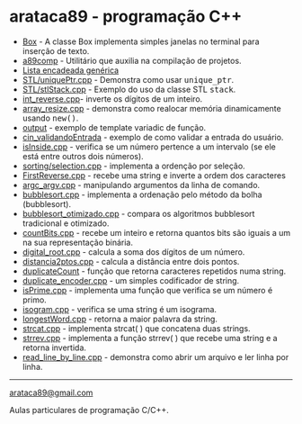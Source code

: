 # arataca89 - programação C++
- <a href="https://github.com/arataca89/box">Box</a> - A classe Box implementa simples janelas no terminal para inserção de texto.
- <a href="https://github.com/arataca89/a89comp">a89comp</a> - Utilitário que auxilia na compilação de projetos.
- <a href="https://github.com/arataca89/Cplusplus/tree/main/estrutura_de_dados/lista_encadeada_generica">Lista encadeada genérica</a>
- <a href="https://github.com/arataca89/Cplusplus/blob/main/STL/uniquePtr.cpp">STL/uniquePtr.cpp</a> - Demonstra como usar <tt>unique_ptr</tt>.
- <a href="https://github.com/arataca89/Cplusplus/blob/main/STL/stlStack.cpp">STL/stlStack.cpp</a> - Exemplo do uso da classe STL <tt>stack</tt>.
- <a href="https://github.com/arataca89/Cplusplus/blob/main/int_reverse.cpp">int_reverse.cpp</a>- inverte os dígitos de um inteiro.
- <a href="https://github.com/arataca89/Cplusplus/blob/main/array_resize.cpp">array_resize.cpp</a> - demonstra como realocar memória dinamicamente usando <tt>new()</tt>.
- <a href="https://github.com/arataca89/Cplusplus/tree/main/templates/functions/variadic">output</a> - exemplo de template variadic de função. 
- <a href="https://github.com/arataca89/Cplusplus/blob/main/cin_validandoEntrada.cpp">cin_validandoEntrada</a> - exemplo de como validar a entrada do usuário. 
- <a href="https://github.com/arataca89/Cplusplus/blob/main/isInside.cpp">isInside.cpp</a> - verifica se um número pertence a um intervalo (se ele está entre outros dois números).
- <a href="https://github.com/arataca89/Cplusplus/blob/main/sorting/selection.cpp">sorting/selection.cpp</a> - implementa a ordenção por seleção.
- <a href="https://github.com/arataca89/Cplusplus/edit/main/FirstReverse.cpp">FirstReverse.cpp</a> - recebe uma string e inverte a ordem dos caracteres 
- <a href="https://github.com/arataca89/Cplusplus/blob/main/argc_argv.cpp">argc_argv.cpp</a> - manipulando argumentos da linha de comando.
- <a href="https://github.com/arataca89/Cplusplus/blob/main/bubblesort.cpp">bubblesort.cpp</a> - implementa a ordenação pelo método da bolha (bubblesort).
- <a href="https://github.com/arataca89/Cplusplus/blob/main/bubblesort_otimizado.cpp">bubblesort_otimizado.cpp</a> - compara os algoritmos bubblesort tradicional e otimizado.
- <a href="https://github.com/arataca89/Cplusplus/edit/main/countBits.cpp">countBits.cpp</a> - recebe um inteiro e retorna quantos bits são iguais a um na sua representação binária.
- <a href="https://github.com/arataca89/Cplusplus/edit/main/digital_root.cpp">digital_root.cpp</a> - calcula a soma dos dígitos de um número.
-  <a href="distancia2ptos.cpp">distancia2ptos.cpp</a> - calcula a distância entre dois pontos.
- <a href="https://github.com/arataca89/Cplusplus/blob/main/duplicateCount.cpp">duplicateCount</a> - função que retorna caracteres repetidos numa string.
- <a href="https://github.com/arataca89/Cplusplus/blob/main/duplicate_encoder.cpp">duplicate_encoder.cpp</a> - um simples codificador de string.
- <a href="https://github.com/arataca89/Cplusplus/blob/main/isPrime.cpp">isPrime.cpp</a> - implementa uma função que verifica se um número é primo.
- <a href="https://github.com/arataca89/Cplusplus/blob/main/isogram.cpp">isogram.cpp</a> - verifica se uma string é um isograma.
- <a href="https://github.com/arataca89/Cplusplus/edit/main/longestWord.cpp">longestWord.cpp</a> - retorna a maior palavra da string.
- <a href="https://github.com/arataca89/Cplusplus/edit/main/strcat.cpp">strcat.cpp</a> - implementa strcat( ) que concatena duas strings.
- <a href="https://github.com/arataca89/Cplusplus/blob/main/strrev.cpp">strrev.cpp</a> - implementa a função strrev( ) que recebe uma string e a retorna invertida.
- <a href="https://github.com/arataca89/Cplusplus/blob/main/read_line_by_line.cpp">read_line_by_line.cpp</a> - demonstra como abrir um arquivo e ler linha por linha.

----------
arataca89@gmail.com

Aulas particulares de programação C/C++.
